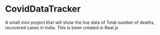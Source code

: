 # CovidDataTracker
A small mini project that will show the live data of Total number of deaths, recovered cases in India. This is been created in Reat.js
